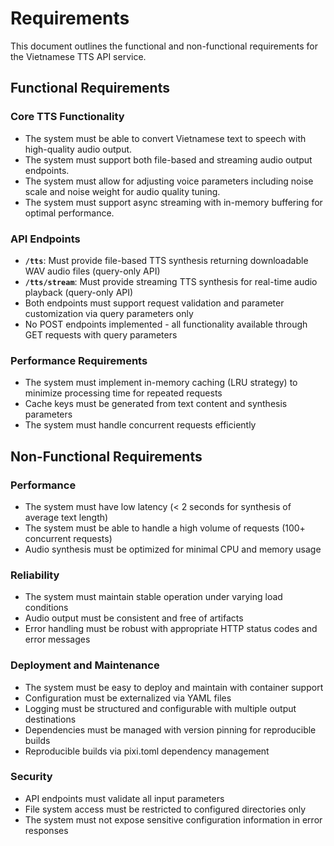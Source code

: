 # Requirements

This document outlines the functional and non-functional requirements for the Vietnamese TTS API service.

## Functional Requirements

### Core TTS Functionality

- The system must be able to convert Vietnamese text to speech with high-quality audio output.
- The system must support both file-based and streaming audio output endpoints.
- The system must allow for adjusting voice parameters including noise scale and noise weight for audio quality tuning.
- The system must support async streaming with in-memory buffering for optimal performance.

### API Endpoints

- **`/tts`**: Must provide file-based TTS synthesis returning downloadable WAV audio files (query-only API)
- **`/tts/stream`**: Must provide streaming TTS synthesis for real-time audio playback (query-only API)
- Both endpoints must support request validation and parameter customization via query parameters only
- No POST endpoints implemented - all functionality available through GET requests with query parameters

### Performance Requirements

- The system must implement in-memory caching (LRU strategy) to minimize processing time for repeated requests
- Cache keys must be generated from text content and synthesis parameters
- The system must handle concurrent requests efficiently

## Non-Functional Requirements

### Performance

- The system must have low latency (< 2 seconds for synthesis of average text length)
- The system must be able to handle a high volume of requests (100+ concurrent requests)
- Audio synthesis must be optimized for minimal CPU and memory usage

### Reliability

- The system must maintain stable operation under varying load conditions
- Audio output must be consistent and free of artifacts
- Error handling must be robust with appropriate HTTP status codes and error messages

### Deployment and Maintenance

- The system must be easy to deploy and maintain with container support
- Configuration must be externalized via YAML files
- Logging must be structured and configurable with multiple output destinations
- Dependencies must be managed with version pinning for reproducible builds
- Reproducible builds via pixi.toml dependency management

### Security

- API endpoints must validate all input parameters
- File system access must be restricted to configured directories only
- The system must not expose sensitive configuration information in error responses
